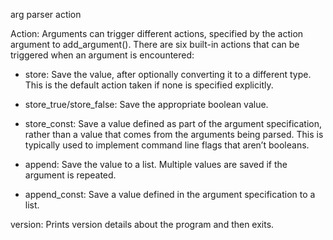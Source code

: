 arg parser action

Action: Arguments can trigger different actions, specified by the action argument to add_argument(). There are six built-in actions that can be triggered when an argument is encountered:

- store: Save the value, after optionally converting it to a different type. This is the default action taken if none is specified explicitly.

- store_true/store_false: Save the appropriate boolean value.

- store_const: Save a value defined as part of the argument specification, rather than a value that comes from the arguments being parsed. This is typically used to implement command line flags that aren’t booleans.

- append: Save the value to a list. Multiple values are saved if the argument is repeated.

- append_const: Save a value defined in the argument specification to a list.

version: Prints version details about the program and then exits.



